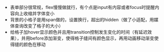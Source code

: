 - 表单部分很常规，flex慢慢做就行，有个点是input有内容或者focus时提醒内容向上收缩并字体变小
- 背景的小格子是用span做的，设置换行，超出的hidden（做了小适配，用媒体查询改变了格子的大小）
- 给格子加hover显示颜色并且用transition控制发生变化的时间（有延迟效果），并用before添加渐变，使得格子缝间有颜色显示，再用动画移动渐变使得缝的颜色在移动